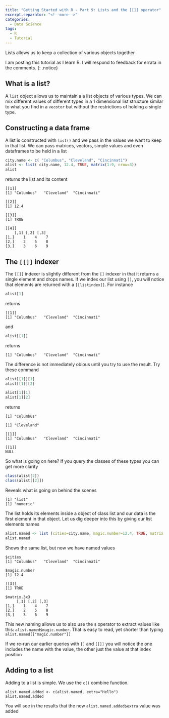 ```yaml
---
title: "Getting Started with R - Part 9: Lists and the [[]] operator"
excerpt.separator: "<!--more-->"
categories:
  - Data Science
tags:
  - R
  - Tutorial
---
```

Lists allows us to keep a collection of various objects together
<!--more-->


I am posting this tutorial as I learn R. I will respond to feedback for errata in the comments.
{: .notice}


## What is a list?

A `list` object allows us to maintain a a list objects of various types. We can mix different values of different types in a 1 dimensional list structure similar to what you find in a `vecotor` but without the restrictions of holding a single type.

## Constructing a data frame

A list is constructed with `list()` and we pass in the values we want to keep in that list. We can pass matrices, vectors, simple values and even dataframes to be held in a list 

```R
city.name <- c( "Columbus", "Cleveland", "Cincinnati")
alist <- list( city.name, 12.4, TRUE, matrix(1:9, nrow=3))
alist
```
 returns the list and its content

 ```
[[1]]
[1] "Columbus"   "Cleveland"  "Cincinnati"

[[2]]
[1] 12.4

[[3]]
[1] TRUE

[[4]]
     [,1] [,2] [,3]
[1,]    1    4    7
[2,]    2    5    8
[3,]    3    6    9
 ```

## The `[[]]` indexer
The `[[]]` indexer is slightly different from the `[]` indexer in that it returns a single element and drops names. If we index our list using `[]`, you will notice that elements are returned with a `[[listindex]]`. For instance

```R
alist[1]
```
returns
```
[[1]]
[1] "Columbus"   "Cleveland"  "Cincinnati"
```
and

```R
alist[[1]]
```
returns
```
[1] "Columbus"   "Cleveland"  "Cincinnati"
```
The difference is not immediately obious until you try to use the result. Try these command

```R
alist[[1]][1]
alist[[1]][2]

alist[1][1]
alist[1][2]
```
returns
```
[1] "Columbus"

[1] "Cleveland"

[[1]]
[1] "Columbus"   "Cleveland"  "Cincinnati"

[[1]]
NULL
```
So what is going on here? If you query the classes of these types you can get more clarity

```R
class(alist[2])
class(alist[[2]])
```

Reveals what is going on behind the scenes

```
[1] "list"
[1] "numeric"
```
The list holds its elements inside a object of class list and our data is the first element in that object. Let us dig deeper into this by giving our list elements names

```R
alist.named <- list (cities=city.name, magic.number=12.4, TRUE, matrix.3x3=matrix(1:9, nrow=3))
alist.named
```
Shows the same list, but now we have named values

```
$cities
[1] "Columbus"   "Cleveland"  "Cincinnati"

$magic.number
[1] 12.4

[[3]]
[1] TRUE

$matrix.3x3
     [,1] [,2] [,3]
[1,]    1    4    7
[2,]    2    5    8
[3,]    3    6    9
```
This new naming allows us to also use the `$` operator to extract values like this: `alist.named$magic.number`. That is easy to read, yet shorter than typing `alist.named[["magic.number"]]`

If we re-run our earlier queries with `[]` and `[[]]` you will notice the one includes the name with the value, the other just the value at that index position

## Adding to a list

Adding to a list is simple. We use the `c()` combine function. 

```
alist.named.added <- c(alist.named, extra="Hello")
alist.named.added
```
You will see in the results that the new `alist.named.added$extra` value was added